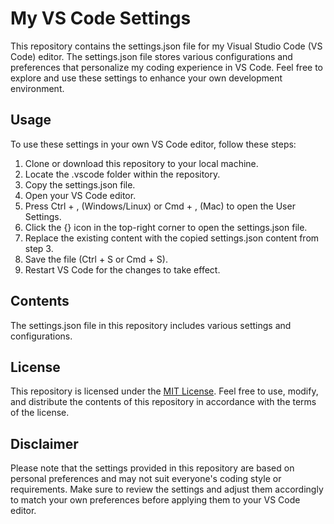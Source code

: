 # My VS Code Settings
This repository contains the settings.json file for my Visual Studio Code (VS Code) editor. The settings.json file stores various configurations and preferences that personalize my coding experience in VS Code. Feel free to explore and use these settings to enhance your own development environment.

## Usage
To use these settings in your own VS Code editor, follow these steps:

1. Clone or download this repository to your local machine.
2. Locate the .vscode folder within the repository.
3. Copy the settings.json file.
4. Open your VS Code editor.
5. Press Ctrl + , (Windows/Linux) or Cmd + , (Mac) to open the User Settings.
6. Click the {} icon in the top-right corner to open the settings.json file.
7. Replace the existing content with the copied settings.json content from step 3.
8. Save the file (Ctrl + S or Cmd + S).
9. Restart VS Code for the changes to take effect.

## Contents
The settings.json file in this repository includes various settings and configurations.

## License
This repository is licensed under the [MIT License](https://choosealicense.com/licenses/mit). Feel free to use, modify, and distribute the contents of this repository in accordance with the terms of the license.

## Disclaimer
Please note that the settings provided in this repository are based on personal preferences and may not suit everyone's coding style or requirements. Make sure to review the settings and adjust them accordingly to match your own preferences before applying them to your VS Code editor.
